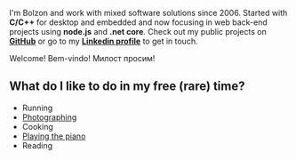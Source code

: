 
I'm Bolzon and work with mixed software solutions since 2006. Started with **C/C++** for desktop and embedded and now focusing in web back-end projects using **node.js** and **.net core**. Check out my public projects on **[GitHub](https://github.com/bolzon)** or go to my **[Linkedin profile](https://linkedin.com/in/alexandrebolzon)** to get in touch.

Welcome! Bem-vindo! Милост просим!

## What do I like to do in my free (rare) time?

- Running
- [Photographing](https://www.flickr.com/photos/30347458@N05/)
- Cooking
- [Playing the piano](https://www.youtube.com/watch?v=GPnUxWfseEo)
- Reading